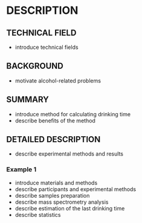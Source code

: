 # DESCRIPTION

## TECHNICAL FIELD

- introduce technical fields

## BACKGROUND

- motivate alcohol-related problems

## SUMMARY

- introduce method for calculating drinking time
- describe benefits of the method

## DETAILED DESCRIPTION

- describe experimental methods and results

### Example 1

- introduce materials and methods
- describe participants and experimental methods
- describe samples preparation
- describe mass spectrometry analysis
- describe estimation of the last drinking time
- describe statistics

